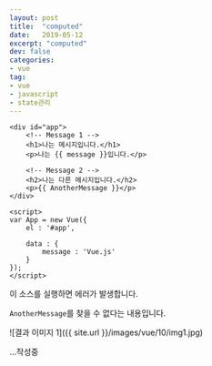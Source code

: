 ```yaml
---
layout: post
title:  "computed"
date:   2019-05-12
excerpt: "computed"
dev: false
categories:
- vue
tag:
- vue
- javascript
- state관리
---
```


```vue
<div id="app">
    <!-- Message 1 -->
    <h1>나는 메시지입니다.</h1>
    <p>나는 {{ message }}입니다.</p>

    <!-- Message 2 -->
    <h2>나는 다른 메시지입니다.</h2>
    <p>{{ AnotherMessage }}</p>
</div>

<script>
var App = new Vue({
    el : '#app',
    
    data : {
        message : 'Vue.js'
    }
});
</script>
```

이 소스를 실행하면 에러가 발생합니다.

`AnotherMessage`를 찾을 수 없다는 내용입니다.

![결과 이미지 1]({{ site.url }}/images/vue/10/img1.jpg)

...작성중
